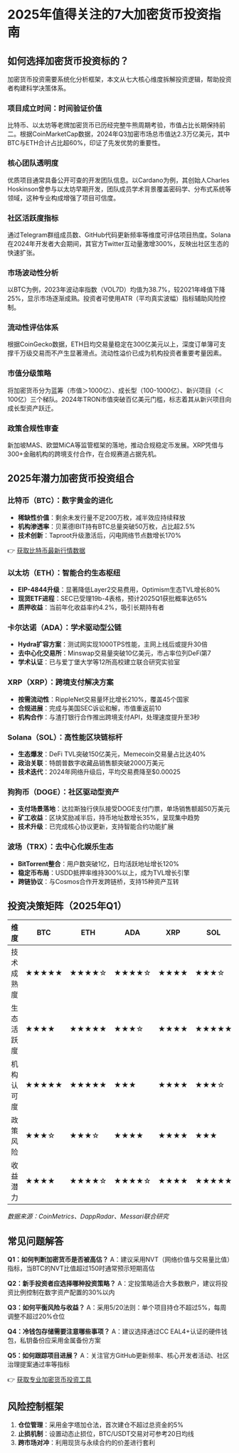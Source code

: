 # 2025年值得关注的7大加密货币投资指南

## 如何选择加密货币投资标的？

加密货币投资需要系统化分析框架，本文从七大核心维度拆解投资逻辑，帮助投资者构建科学决策体系。

### 项目成立时间：时间验证价值
比特币、以太坊等老牌加密货币已历经完整牛熊周期考验，市值占比长期保持前二。根据CoinMarketCap数据，2024年Q3加密市场总市值达2.3万亿美元，其中BTC与ETH合计占比超60%，印证了先发优势的重要性。

### 核心团队透明度
优质项目通常具备公开可查的开发团队信息。以Cardano为例，其创始人Charles Hoskinson曾参与以太坊早期开发，团队成员学术背景覆盖密码学、分布式系统等领域，这种专业构成增强了项目可信度。

### 社区活跃度指标
通过Telegram群组成员数、GitHub代码更新频率等维度可评估项目热度。Solana在2024年开发者大会期间，其官方Twitter互动量激增300%，反映出社区生态的快速扩张。

### 市场波动性分析
以BTC为例，2023年波动率指数（VOL7D）均值为38.7%，较2021年峰值下降25%，显示市场逐渐成熟。投资者可使用ATR（平均真实波幅）指标辅助风险控制。

### 流动性评估体系
根据CoinGecko数据，ETH日均交易量稳定在300亿美元以上，深度订单簿可支撑千万级交易而不产生显著滑点。流动性溢价已成为机构投资者重要考量因素。

### 市值分级策略
将加密货币分为蓝筹（市值＞1000亿）、成长型（100-1000亿）、新兴项目（＜100亿）三个梯队。2024年TRON市值突破百亿美元门槛，标志着其从新兴项目向成长型资产跃迁。

### 政策合规性审查
新加坡MAS、欧盟MiCA等监管框架的落地，推动合规稳定币发展。XRP凭借与300+金融机构的跨境支付合作，在合规赛道占据先机。

## 2025年潜力加密货币投资组合

### 比特币（BTC）：数字黄金的进化
- **稀缺性价值**：剩余未发行量不足200万枚，减半效应持续释放
- **机构渗透率**：贝莱德IBIT持有BTC总量突破50万枚，占比超2.5%
- **技术创新**：Taproot升级激活后，闪电网络节点数增长170%

👉 [获取比特币最新行情数据](https://bit.ly/okx_welcome)

### 以太坊（ETH）：智能合约生态枢纽
- **EIP-4844升级**：显著降低Layer2交易费用，Optimism生态TVL增长80%
- **现货ETF进程**：SEC已受理19b-4表格，预计2025Q1获批概率达65%
- **质押收益**：当前年化收益率约4.2%，吸引长期持有者

### 卡尔达诺（ADA）：学术驱动型公链
- **Hydra扩容方案**：测试网实现1000TPS性能，主网上线后或提升30倍
- **去中心化交易所**：Minswap交易量突破10亿美元，市占率位列DeFi第7
- **学术认证**：已与爱丁堡大学等12所高校建立联合研究实验室

### XRP（XRP）：跨境支付解决方案
- **按需流动性**：RippleNet交易量环比增长210%，覆盖45个国家
- **合规进展**：完成与美国SEC诉讼和解，市值重返前10
- **机构合作**：与渣打银行合作推出跨境支付API，处理速度提升至3秒

### Solana（SOL）：高性能区块链标杆
- **生态爆发**：DeFi TVL突破150亿美元，Memecoin交易量占比达40%
- **政治关联**：特朗普数字收藏品销售额突破2000万美元
- **技术迭代**：2024年网络升级后，平均交易费降至$0.00025

### 狗狗币（DOGE）：社区驱动型资产
- **支付场景落地**：达拉斯独行侠队接受DOGE支付门票，单场销售额超50万美元
- **矿工收益**：区块奖励减半后，持币地址数增长35%，呈现集中趋势
- **技术升级**：已完成核心协议更新，支持智能合约功能扩展

### 波场（TRX）：去中心化娱乐生态
- **BitTorrent整合**：用户数突破1亿，日均活跃地址增长120%
- **稳定币布局**：USDD抵押率维持300%以上，成为TVL增长引擎
- **跨链协议**：与Cosmos合作开发跨链桥，支持15种资产互转

## 投资决策矩阵（2025年Q1）

| 维度        | BTC | ETH | ADA | XRP | SOL | DOGE | TRX |
|-----------|-----|-----|-----|-----|-----|------|-----|
| 技术成熟度 | ★★★★★ | ★★★★☆ | ★★★★☆ | ★★★★ | ★★★☆ | ★★★ | ★★★★ |
| 生态活跃度 | ★★★★ | ★★★★★ | ★★★☆ | ★★★★ | ★★★★★ | ★★★★ | ★★★★ |
| 机构认可度 | ★★★★★ | ★★★★★ | ★★★ | ★★★★ | ★★★☆ | ★★ | ★★★ |
| 政策风险    | ★★★☆ | ★★★☆ | ★★★★ | ★★★★ | ★★★ | ★★★ | ★★★☆ |
| 收益潜力    | ★★★★ | ★★★★☆ | ★★★★☆ | ★★★★ | ★★★★★ | ★★★★ | ★★★★ |

*数据来源：CoinMetrics、DappRadar、Messari联合研究*

## 常见问题解答

**Q1：如何判断加密货币是否被高估？**
A：建议采用NVT（网络价值与交易量比值）指标，当BTC的NVT比值超过150时通常预示短期高估

**Q2：新手投资者应选择哪种投资策略？**
A：定投策略适合大多数散户，建议将投资比例控制在数字资产配置的30%以内

**Q3：如何平衡风险与收益？**
A：采用5/20法则：单个项目持仓不超过5%，每周调整不超过20%仓位

**Q4：冷钱包存储需要注意哪些事项？**
A：建议选择通过CC EAL4+认证的硬件钱包，私钥备份应采用金属备份方案

**Q5：如何跟踪项目进展？**
A：关注官方GitHub更新频率、核心开发者活动、社区治理提案通过率等指标

👉 [获取专业加密货币投资工具](https://bit.ly/okx_welcome)

## 风险控制框架

1. **仓位管理**：采用金字塔加仓法，首次建仓不超过总资金的5%
2. **止损机制**：设置动态止损位，BTC/USDT交易对可参考20日均线
3. **跨市场对冲**：利用现货与永续合约的价差进行套利